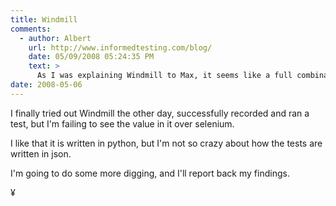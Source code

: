 ```yaml
---
title: Windmill
comments:
  - author: Albert
    url: http://www.informedtesting.com/blog/
    date: 05/09/2008 05:24:35 PM
    text: >
      As I was explaining Windmill to Max, it seems like a full combination of the Selenium IDE, Selenium Core, and Selenium RC. Its a little more work to get going, but you get more control and capabilities in the end.
date: 2008-05-06
---
```

I finally tried out Windmill the other day, successfully recorded and ran a test, but I'm failing to see the value in it over selenium.

I like that it is written in python, but I'm not so crazy about how the tests are written in json.

I'm going to do some more digging, and I'll report back my findings.

¥

